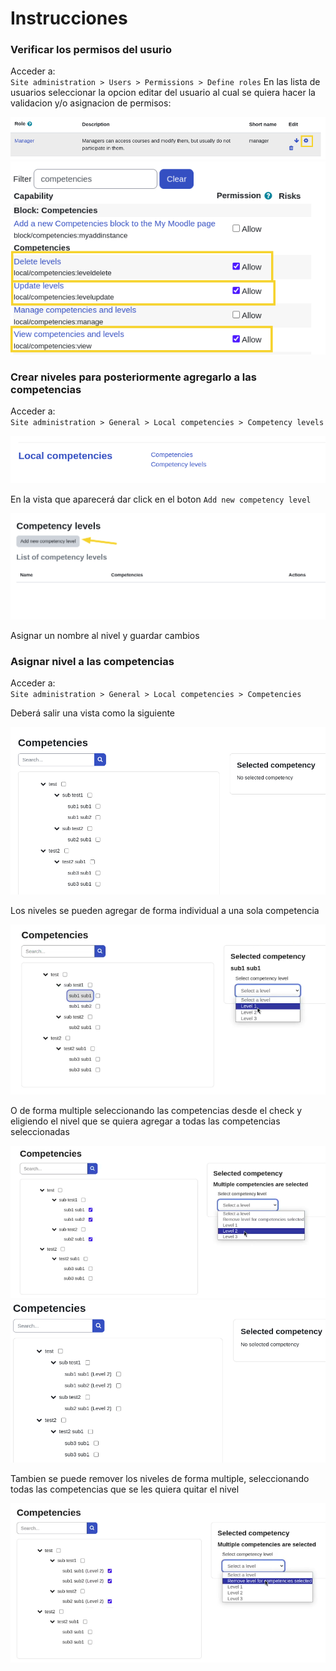 # Instrucciones

### Verificar los permisos del usurio
Acceder a:  
`Site administration > Users > Permissions > Define roles`
En las lista de usuarios seleccionar la opcion editar del usuario al cual se quiera hacer la validacion y/o asignacion de permisos:  

![alt](./__docs__/img/04.png) 
![alt](./__docs__/img/03.png)

### Crear niveles para posteriormente agregarlo a las competencias

Acceder a:  
`Site administration > General > Local competencies > Competency levels`

![alt](./__docs__/img/07.png)

En la vista que aparecerá dar click en el boton `Add new competency level`

![alt](./__docs__/img/01.png)

Asignar un nombre al nivel y guardar cambios
 
### Asignar nivel a las competencias
Acceder a:  
`Site administration > General > Local competencies > Competencies`

Deberá salir una vista como la siguiente

![alt](./__docs__/img/05.png)

Los niveles se pueden agregar de forma individual a una sola competencia

![alt](./__docs__/img/06.png)

O de forma multiple seleccionando las competencias desde el check y eligiendo el nivel que se quiera agregar a todas las competencias seleccionadas

![alt](./__docs__/img/08.png)
![alt](./__docs__/img/09.png)

Tambien se puede remover los niveles de forma multiple, seleccionando todas las competencias que se les quiera quitar el nivel

![alt](./__docs__/img/10.png)
